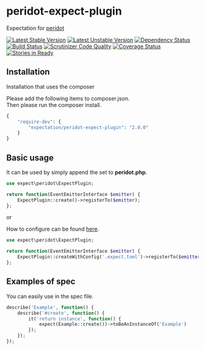 peridot-expect-plugin
======================================

Expectation for [peridot](https://github.com/peridot-php/peridot)

[![Latest Stable Version](https://poser.pugx.org/expect/peridot-expect-plugin/v/stable.svg)](https://packagist.org/packages/expectation/peridot-expect-plugin) [![Latest Unstable Version](https://poser.pugx.org/expect/peridot-expect-plugin/v/unstable.svg)](https://packagist.org/packages/expectation/peridot-expect-plugin)
[![Dependency Status](https://www.versioneye.com/user/projects/551fa0b6971f7843390002ef/badge.svg?style=flat)](https://www.versioneye.com/user/projects/551fa0b6971f7843390002ef)
[![Build Status](https://travis-ci.org/expectation-php/peridot-expect-plugin.svg?branch=master)](https://travis-ci.org/expectation-php/peridot-expect-plugin)
[![Scrutinizer Code Quality](https://scrutinizer-ci.com/g/expectation-php/peridot-expect-plugin/badges/quality-score.png?b=master)](https://scrutinizer-ci.com/g/expectation-php/peridot-expect-plugin/?branch=master)
[![Coverage Status](https://coveralls.io/repos/expectation-php/peridot-expect-plugin/badge.png?branch=master)](https://coveralls.io/r/expectation-php/peridot-expect-plugin?branch=master)
[![Stories in Ready](https://badge.waffle.io/expectation-php/peridot-expect-plugin.png?label=ready&title=Ready)](https://waffle.io/expectation-php/peridot-expect-plugin)

Installation
------------------

Installation that uses the composer

Please add the following items to composer.json.  
Then please run the composer install.

```php
{
    "require-dev": {
        "expectation/peridot-expect-plugin": "2.0.0"
    }
}
```

Basic usage
------------------

It can be used by simply append the set to **peridot.php**.

```php
use expect\peridot\ExpectPlugin;

return function(EventEmitterInterface $emitter) {
    ExpectPlugin::create()->registerTo($emitter);
};
```

or

How to configure can be found [here](https://github.com/expectation-php/expect).


```php
use expect\peridot\ExpectPlugin;

return function(EventEmitterInterface $emitter) {
    ExpectPlugin::createWithConfig('.expect.toml')->registerTo($emitter);
};
```



Examples of spec
------------------

You can easily use in the spec file.

```php
describe('Example', function() {
    describe('#create', function() {
        it('return instance', function() {
            expect(Example::create())->toBeAnInstanceOf('Example')
        });
    });
});
```
